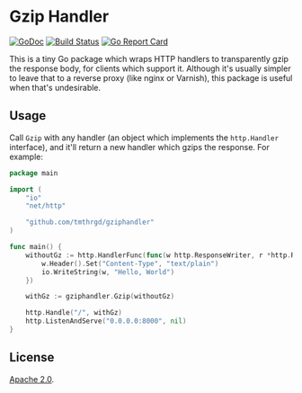 Gzip Handler
============

[![GoDoc](https://godoc.org/github.com/tmthrgd/gziphandler?status.svg)](https://godoc.org/github.com/tmthrgd/gziphandler)
[![Build Status](https://travis-ci.org/tmthrgd/gziphandler.svg?branch=master)](https://travis-ci.org/tmthrgd/gziphandler)
[![Go Report Card](https://goreportcard.com/badge/github.com/tmthrgd/gziphandler)](https://goreportcard.com/report/github.com/tmthrgd/gziphandler)

This is a tiny Go package which wraps HTTP handlers to transparently gzip the
response body, for clients which support it. Although it's usually simpler to
leave that to a reverse proxy (like nginx or Varnish), this package is useful
when that's undesirable.

## Usage

Call `Gzip` with any handler (an object which implements the `http.Handler`
interface), and it'll return a new handler which gzips the response. For
example:

```go
package main

import (
	"io"
	"net/http"

	"github.com/tmthrgd/gziphandler"
)

func main() {
	withoutGz := http.HandlerFunc(func(w http.ResponseWriter, r *http.Request) {
		w.Header().Set("Content-Type", "text/plain")
		io.WriteString(w, "Hello, World")
	})

	withGz := gziphandler.Gzip(withoutGz)

	http.Handle("/", withGz)
	http.ListenAndServe("0.0.0.0:8000", nil)
}
```

## License

[Apache 2.0][license].

[docs]:     https://godoc.org/github.com/tmthrgd/gziphandler
[license]:  https://github.com/tmthrgd/gziphandler/blob/master/LICENSE.md

